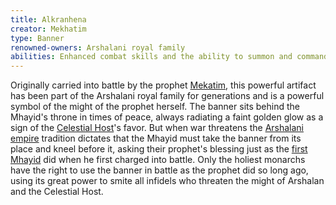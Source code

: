 ```yaml
---
title: Alkranhena
creator: Mekhatim
type: Banner
renowned-owners: Arshalani royal family
abilities: Enhanced combat skills and the ability to summon and command angels
---
```


Originally carried into battle by the prophet [Mekatim](https://raldamain.com/en/characters/age%20of%20striu/mekhatim.html), this powerful artifact has been part of the Arshalani royal family for generations and is a powerful symbol of the might of the prophet herself. The banner sits behind the Mhayid's throne in times of peace,  always radiating a faint golden glow as a sign of the [Celestial Host](https://raldamain.com/en/creatures/superior%20beings/celestial%20host/)'s favor. But when war threatens the [Arshalani empire](https://raldamain.com/en/ideas/nations/arshalan.html) tradition dictates that the Mhayid must take the banner from its place and kneel before it, asking their prophet's blessing just as the [first Mhayid](https://raldamain.com/en/characters/age%20of%20striu/canrim.html) did when he first charged into battle. Only the holiest monarchs have the right to use the banner in battle as the prophet did so long ago, using its great power to smite all infidels who threaten the might of Arshalan and the Celestial Host.

